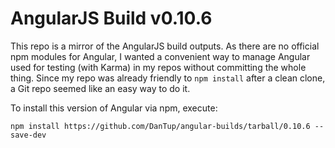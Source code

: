 ﻿AngularJS Build v0.10.6
==============

This repo is a mirror of the AngularJS build outputs. As there are no official npm modules for Angular, I wanted a convenient way to manage Angular used for testing (with Karma) in my repos without committing the whole thing. Since my repo was already friendly to ```npm install``` after a clean clone, a Git repo seemed like an easy way to do it.

To install this version of Angular via npm, execute:

    npm install https://github.com/DanTup/angular-builds/tarball/0.10.6 --save-dev

